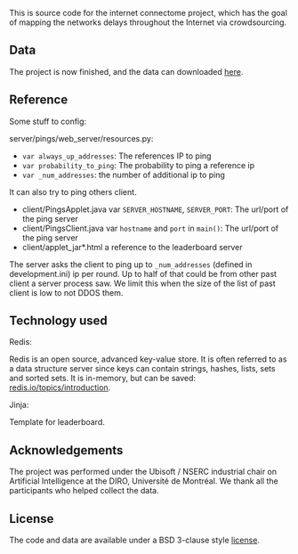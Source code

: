 This is source code for the internet connectome project, which has the goal of
mapping the networks delays throughout the Internet via crowdsourcing.

## Data

The project is now finished, and the data can downloaded
[here](https://drive.google.com/open?id=0ByUKRdiCDK7-b0Y5ZDNOU1BGZ28).

## Reference

Some stuff to config:

server/pings/web_server/resources.py:

* `var always_up_addresses`: The references IP to ping
* `var probability_to_ping`: The probability to ping a reference ip
* `var _num_addresses`: the number of additional ip to ping

It can also try to ping others client.

* client/PingsApplet.java var `SERVER_HOSTNAME`, `SERVER_PORT`: The url/port of the ping server
* client/PingsClient.java var `hostname` and `port` in `main()`: The url/port of the ping server
* client/applet_jar*.html a reference to the leaderboard server

The server asks the client to ping up to `_num_addresses` (defined in
development.ini) ip per round.  Up to half of that could be from other
past client a server process saw. We limit this when the size of the
list of past client is low to not DDOS them.

## Technology used

Redis:

Redis is an open source, advanced key-value store. It is often referred to as a
data structure server since keys can contain strings, hashes, lists, sets and
sorted sets. It is in-memory, but can be saved:
[redis.io/topics/introduction](http://redis.io/topics/introduction).

Jinja:

Template for leaderboard.

## Acknowledgements 

The project was performed under the Ubisoft / NSERC industrial chair on Artificial
Intelligence at the DIRO, Université de Montréal. We thank all the participants who
helped collect the data.

## License

The code and data are available under a BSD 3-clause style
[license](/blob/master/LICENSE.txt).

